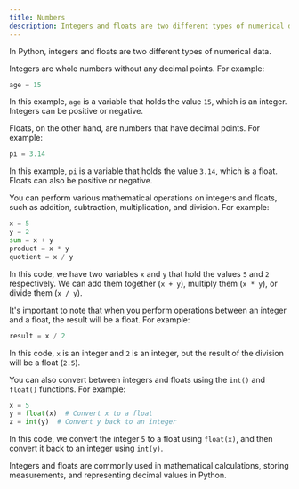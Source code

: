 ```yaml
---
title: Numbers
description: Integers and floats are two different types of numerical data in Python.
---
```


In Python, integers and floats are two different types of numerical data.

Integers are whole numbers without any decimal points. For example:

```python
age = 15
```

In this example, `age` is a variable that holds the value `15`, which is an integer. Integers can be positive or negative.

Floats, on the other hand, are numbers that have decimal points. For example:

```python
pi = 3.14
```

In this example, `pi` is a variable that holds the value `3.14`, which is a float. Floats can also be positive or negative.

You can perform various mathematical operations on integers and floats, such as addition, subtraction, multiplication, and division. For example:

```python
x = 5
y = 2
sum = x + y
product = x * y
quotient = x / y
```

In this code, we have two variables `x` and `y` that hold the values `5` and `2` respectively. We can add them together (`x + y`), multiply them (`x * y`), or divide them (`x / y`).

It's important to note that when you perform operations between an integer and a float, the result will be a float. For example:

```python
result = x / 2
```

In this code, `x` is an integer and `2` is an integer, but the result of the division will be a float (`2.5`).

You can also convert between integers and floats using the `int()` and `float()` functions. For example:

```python
x = 5
y = float(x)  # Convert x to a float
z = int(y)  # Convert y back to an integer
```

In this code, we convert the integer `5` to a float using `float(x)`, and then convert it back to an integer using `int(y)`.

Integers and floats are commonly used in mathematical calculations, storing measurements, and representing decimal values in Python.
